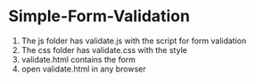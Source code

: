 # Simple-Form-Validation

1. The js folder has validate.js with the script for form validation
2. The css folder has validate.css with the style 
3. validate.html contains the form
4. open validate.html in any browser 
